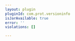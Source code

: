 ```yaml
---
layout: plugin
pluginId: com.prot.versioninfo
isJarAvailable: true
error: ''
violations: []

---
```

